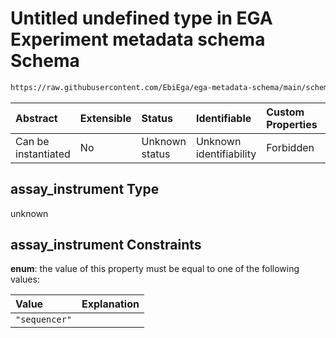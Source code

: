 # Untitled undefined type in EGA Experiment metadata schema Schema

```txt
https://raw.githubusercontent.com/EbiEga/ega-metadata-schema/main/schemas/EGA.experiment.json#/oneOf/0/properties/assay_technology/properties/assay_instrument
```



| Abstract            | Extensible | Status         | Identifiable            | Custom Properties | Additional Properties | Access Restrictions | Defined In                                                                           |
| :------------------ | :--------- | :------------- | :---------------------- | :---------------- | :-------------------- | :------------------ | :----------------------------------------------------------------------------------- |
| Can be instantiated | No         | Unknown status | Unknown identifiability | Forbidden         | Allowed               | none                | [EGA.experiment.json\*](../../../schemas/EGA.experiment.json "open original schema") |

## assay\_instrument Type

unknown

## assay\_instrument Constraints

**enum**: the value of this property must be equal to one of the following values:

| Value         | Explanation |
| :------------ | :---------- |
| `"sequencer"` |             |
